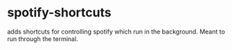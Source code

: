 # spotify-shortcuts
adds shortcuts for controlling spotify which run in the background. Meant to run through the terminal. 
